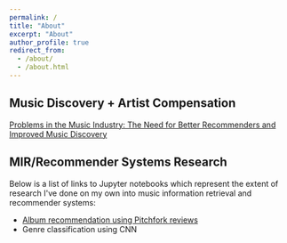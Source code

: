 ```yaml
---
permalink: /
title: "About"
excerpt: "About"
author_profile: true
redirect_from: 
  - /about/
  - /about.html
---
```


## Music Discovery + Artist Compensation

[Problems in the Music Industry: The Need for Better Recommenders and Improved Music Discovery](https://teejas.github.io/posts/2020/08/blog-post-1/)

## MIR/Recommender Systems Research

Below is a list of links to Jupyter notebooks which represent the extent of research I've done on my own into music information retrieval and recommender systems:
- [Album recommendation using Pitchfork reviews](https://teejas.github.io/files/notebooks/pitchfork_review_rec.html)
- Genre classification using CNN
